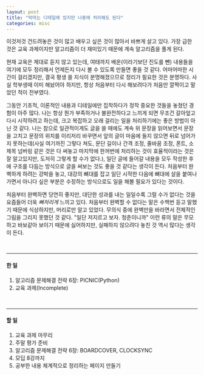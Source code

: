 ```yaml
---
layout: post
title: "악마는 디테일에 있지만 나중에 처리해도 된다"
categories: misc
---
```


이것저것 건드려놓은 것이 많고 배우고 싶은 것이 많아서 바쁘게 살고 있다.
가장 급한 것은 교육 과제이지만 알고리즘이 더 재미있기 때문에 계속 알고리즘을 풀게 된다.

현재 교육은 제대로 듣지 않고 있는데, 여태까지 배운(이라기보단 진도를 뺀) 내용들을 여기에 모두 정리해서 언제든지 다시 볼 수 있도록 만들면 좋을 것 같다.
어마어마한 시간이 걸리겠지만, 결국 평생 쓸 지식이 분명해졌으므로 정리가 필요한 것은 분명하다. 사실 학부생때 이미 해놨어야 하지만, 항상 처음부터 다시 해보려다가 처음만 깔짝이고 말았던 적이 전부였다. 

그동안 기초적, 이론적인 내용과 디테일에만 집착하다가 정작 중요한 것들을 놓쳤던 경험이 아주 많다. 나는 항상 뭔가 부족하거나 불완전하다고 느끼게 되면 무조건 갈아엎고 다시 시작하려고 하는데, 크고 복잡하고 오래 걸리는 일을 처리하기에는 좋은 방법이 아닌 것 같다. 나는 참으로 일관적이게도 글을 쓸 때에도 계속 위 문장을 읽어보면서 문장을 고치고 문장의 위치를 이리저리 바꾸면서 앞의 글이 마음에 들지 않으면 뒤로 넘어가지 못하는데(사실 여기까진 그렇다 쳐도, 문단 길이나 간격 조정, 줄바꿈 조정, 폰트, 소제목 넘버링 같은 것은 다 써놓고 마지막에 한꺼번에 처리하는 것이 효율적이라는 것은 잘 알고있지만, 도저히 그렇게 할 수가 없다.), 일단 글에 들어갈 내용을 모두 작성한 후에 구조를 다듬는 방식으로 글을 써보는 것도 좋을 것 같다는 생각이 든다. 처음부터 완벽하게 하려는 강박을 놓고, 대강의 뼈대를 잡고 일단 시작한 다음에 뼈대에 살을 붙여나가면서 아니다 싶은 부분은 수정하는 방식으로도 일을 해볼 필요가 있다는 것이다.

처음부터 완벽하면 당연히 좋지만, 대단한 성과를 내는 일일수록 그럴 수가 없다는 것을 요즘들어 더욱 *뼈저리게* 느끼고 있다. 처음부터 완벽할 수 없다는 말은 수백번 듣고 말했기 때문에 식상하지만, 머리로만 알고 있었다. 무의식 중에 완벽만을 바라면서 전체적인 그림을 그리지 못했던 것 같다. "일단 저지르고 보자. 청춘이니까" 이런 류의 말은 무모하고 바보같아 보이기 때문에 싫어하지만, 실패하지 않으려다 놓친 것 역시 많다는 생각이 든다.

&nbsp;

-------------------------------------
#### 한 일
  1. 알고리즘 문제해결 전략 6장: PICNIC(Python)
  2. 교육 과제(Incomplete)

&nbsp;
&nbsp;

-------------------------------------
#### 할 일
  1. 교육 과제 마무리
  2. 주말 평가 준비
  3. 알고리즘 문제해결 전략 6장: BOARDCOVER, CLOCKSYNC
  4. 모딥 8강까지
  5. 공부한 내용 체계적으로 정리하는 페이지 만들기
